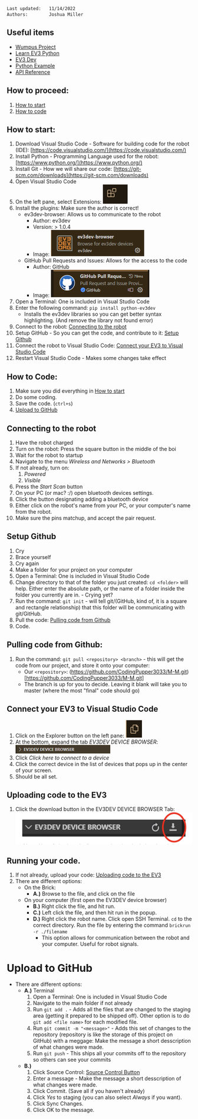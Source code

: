 ``` 
Last updated:   11/14/2022 
Authors:        Joshua Miller
```

## Useful items
* [Wumpus Project](https://homepages.hass.rpi.edu/heuveb/Teaching/M&M/WumpusWorld/WumpusWorld.htm)
* [Learn EV3 Python](https://sites.google.com/site/ev3devpython/learn_ev3_python)
* [EV3 Dev](https://www.ev3dev.org/)
* [Python Example](https://github.com/ev3dev/ev3dev-lang-python)
* [API Reference](https://ev3dev-lang.readthedocs.io/projects/python-ev3dev/en/ev3dev-stretch/spec.html)


## How to proceed:
1. [How to start](#how-to-start)
2. [How to code](#how-to-code)

## How to start:
1. Download Visual Studio Code - Software for building code for the robot (IDE): [https://code.visualstudio.com/](https://code.visualstudio.com/)
2. Install Python - Programming Language used for the robot: [https://www.python.org/](https://www.python.org/)
3. Install Git - How we will share our code: [https://git-scm.com/downloads](https://git-scm.com/downloads)
4. Open Visual Studio Code
5. On the left pane, select Extensions: ![Extensions button](readme-assets/extensions.png)
6. Install the plugins: Make sure the author is correct!
    * ev3dev-browser: Allows us to communicate to the robot
      * Author:     ev3dev
      * Version:    > 1.0.4
      * Image:      ![ev3dev-browser](readme-assets/rv3dev-browser-plugin.png)
    * GitHub Pull Requests and Issues: Allows for the access to the code
      * Author:     GitHub
      * Image:      ![GitHub Pull Requests and Issues](readme-assets/github-plugin.png)
7. Open a Terminal: One is included in Visual Studio Code
8. Enter the following command: ```pip install python-ev3dev```
   * Installs the ev3dev libraries so you can get better syntax highlighting. (And remove the library not found error)
9. Connect to the robot: [Connecting to the robot](#connecting-to-the-robot)
10. Setup GitHub - So you can get the code, and contribute to it: [Setup Github](#setup-github)
11. Connect the robot to Visual Studio Code: [Connect your EV3 to Visual Studio Code](#connect-your-ev3-to-visual-studio-code)
12. Restart Visual Studio Code - Makes some changes take effect


## How to Code:
1. Make sure you did everything in [How to start](#how-to-start)
2. Do some coding.
3. Save the code. (`ctrl+s`)
4. [Upload to GitHub](#upload-to-github)


## Connecting to the robot
1. Have the robot charged
2. Turn on the robot: Press the square button in the middle of the boi
3. Wait for the robot to startup
4. Navigate to the menu *Wireless and Networks > Bluetooth*
5. If not already, turn on:
   1. *Powered*
   2. *Visible*
6. Press the *Start Scan* button
7. On your PC (or mac? :/) open bluetooth devices settings.
8. Click the button designating adding a bluetooth device
9. Either click on the robot's name from your PC, or your computer's name from the robot.
10. Make sure the pins matchup, and accept the pair request.


## Setup Github
1. Cry
2. Brace yourself
3. Cry again
4. Make a folder for your project on your computer
5. Open a Terminal: One is included in Visual Studio Code
6. Change directory to that of the folder you just created: ```cd <folder>``` will help. Either enter the absolute path, or the name of a folder inside the folder you currently are in. - Crying yet?
7. Run the command: ```git init``` - will tell git/(GitHub, kind of, it is a square and rectangle relationship) that this folder will be communicating with git/GitHub. 
8. Pull the code: [Pulling code from Github](#pulling-code-from-github)
9. Code.


## Pulling code from Github:
1. Run the command: ```git pull <repository> <branch>``` - this will get the code from our project, and store it onto your computer:
    * Our ```<repository>```: (https://github.com/CodingPupper3033/M-M.git)[https://github.com/CodingPupper3033/M-M.git]
    * The branch is up for you to decide. Leaving it blank will take you to master (where the most "final" code should go)


## Connect your EV3 to Visual Studio Code
1. Click on the Explorer button on the left pane: ![Explorer Button](readme-assets/explorer-button.png)
2. At the bottom, expand the tab *EV3DEV DEVICE BROWSER*: ![EV3DEV DEVICE BROWSER](readme-assets/ev3-device-browser-tab.png)
3. Click *Click here to connect to a device*
4. Click the correct device in the list of devices that pops up in the center of your screen.
5. Should be all set.

## Uploading code to the EV3
1. Click the download button in the EV3DEV DEVICE BROWSER Tab: ![Download Button](readme-assets/download-button.png)

## Running your code.
1. If not already, upload your code: [Uploading code to the EV3](#uploading-code-to-the-ev3)
2. There are different options:
   * On the Brick:
     * **A.)** Browse to the file, and click on the file
   * On your computer (first open the EV3DEV device browser)
     * **B.)** Right click the file, and hit run.
     * **C.)** Left click the file, and then hit run in the popup.
     * **D.)** Right click the robot name. Click open SSH Terminal. ```cd``` to the correct directory. Run the file by entering the command ```brickrun -r ./filename```
       * This option allows for communication between the robot and your computer. Useful for robot signals.


# Upload to GitHub
* There are different options:
  * **A.)** Terminal
    1. Open a Terminal: One is included in Visual Studio Code
    2. Navigate to the main folder if not already
    3. Run `git add .` - Adds all the files that are changed to the staging area (getting it prepared to be shipped off). Other option is to do `git add <file name>` for each modified file.
    4. Run `git commit -m "<message>"` - Adds this set of changes to the repository (repository is like the storage of this project on GitHub) with a meggage: Make the message a short desscription of what changes were made.
    5. Run `git push` - This ships all your commits off to the repository so others can see your commits
  * **B.)**
    1. Click Source Control: [Source Control Button](readme-assets/source-control-button.png)
    2. Enter a message - Make the message a short desscription of what changes were made.
    3. Click Commit. (Save all if you haven't already)
    4. Click *Yes* to staging (you can also select *Always* if you want).
    5. Click Sync Changes.
    6. Click OK to the message.